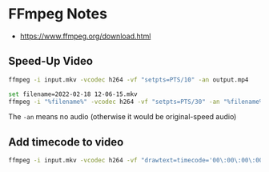 # FFmpeg Notes

* https://www.ffmpeg.org/download.html

## Speed-Up Video
```sh
ffmpeg -i input.mkv -vcodec h264 -vf "setpts=PTS/10" -an output.mp4
```

```sh
set filename=2022-02-18 12-06-15.mkv
ffmpeg -i "%filename%" -vcodec h264 -vf "setpts=PTS/30" -an "%filename%-fast.mp4"
```

The `-an` means no audio (otherwise it would be original-speed audio)

## Add timecode to video
```sh
ffmpeg -i input.mkv -vcodec h264 -vf "drawtext=timecode='00\:00\:00\:00':r=30:x=(w-tw)/2:y=0:fontcolor=white:fontsize=(h/15):box=1:boxcolor=0x00000099" output.mp4
```
